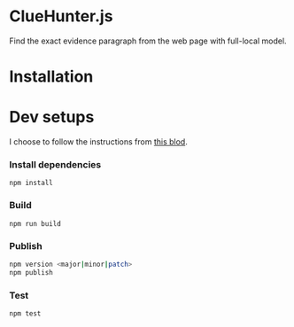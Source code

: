 # ClueHunter.js

Find the exact evidence paragraph from the web page with full-local model.

# Installation

# Dev setups

I choose to follow the instructions from [this blod](https://velog.io/@surim014/Best-practice-for-creating-a-modern-npm-package).

### Install dependencies

`npm install`

### Build

`npm run build`

### Publish

```bash
npm version <major|minor|patch>
npm publish
```

### Test

`npm test`
